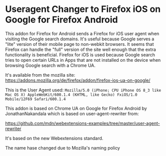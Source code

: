 # Useragent Changer to Firefox iOS on Google for Firefox Android

This addon for Firefox for Android sends a Firefox for iOS user agent when visiting the Google search domains.
It's useful because Google serves a "lite" version of their mobile page to non-webkit browsers.
It seems that Firefox can handle the "full" version of the site well enough that the extra functionality is beneficial.
Firefox for iOS is used because Google search tries to open certain URLs in Apps that are not installed on the device when browsing Google search with a Chrome UA.

It's available from the mozilla site: https://addons.mozilla.org/de/firefox/addon/firefox-ios-ua-on-google/

This is the User Agent used:
`Mozilla/5.0 (iPhone; CPU iPhone OS 8_3 like Mac OS X) AppleWebKit/600.1.4 (KHTML, like Gecko) FxiOS/1.0 Mobile/12F69 Safari/600.1.4`


This addon is based on Chrome UA on Google for Firefox Android by JonathanNakandala which is based on user-agent-rewriter from:

https://github.com/mdn/webextensions-examples/tree/master/user-agent-rewriter

It's based on the new Webextensions standard.

The name hase changed due to Mozilla's naming policy
